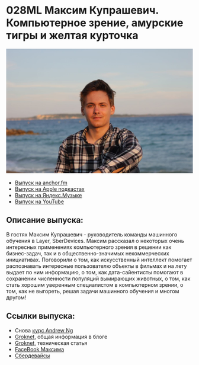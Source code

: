 # 028ML Максим Купрашевич. Компьютерное зрение, амурские тигры и желтая курточка

<img src="foto/Kuprashevich.png" width="650"/>

- [Выпуск на anchor.fm](https://anchor.fm/kmsrus/episodes/028-ML-e156upe)
- [Выпуск на Apple подкастах](https://podcasts.apple.com/ru/podcast/machine-learning-podcast/id1495052772?l=en&i=1000530475185)
- [Выпуск на Яндекс.Музыке](https://music.yandex.ru/album/9781458/track/88364111)
- [Выпуск на YouTube](https://youtu.be/XakNS_3S_xQ)

## Описание выпуска:

В гостях Максим Купрашевич - руководитель команды машинного обучения в Layer, SberDevices. Максим рассказал о некоторых очень интересных применениях компьютерного зрения в решении как бизнес-задач, так и в общественно-значимых некоммерческих инициативах. Поговорили о том, как искусственный интеллект помогает распознавать интересные пользователю объекты в фильмах и на лету выдает по ним информацию, о том, как дата-сайентисты помогают в сохранении численности популяций вымирающих животных, о том, как стать хорошим уверенным специалистом в компьютерном зрении, о том, как не выгореть, решая задачи машинного обучения и многом другом!

## Ссылки выпуска:

- Снова [курс Andrew Ng](https://www.coursera.org/learn/machine-learning)
- [Groknet](https://ai.facebook.com/blog/powered-by-ai-advancing-product-understanding-and-building-new-shopping-experiences/), общая информация в блоге
- [Groknet](https://ai.facebook.com/research/publications/groknet-unified-computer-vision-model-trunk-and-embeddings-for-commerce/), техническая статья
- [FaceBook Максима](https://www.facebook.com/WildChlamydia)
- [Сбердевайсы](https://sberdevices.ru/)
